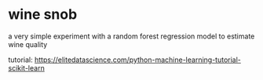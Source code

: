 # wine snob
a very simple experiment with a random forest regression model to estimate wine quality

tutorial: https://elitedatascience.com/python-machine-learning-tutorial-scikit-learn
